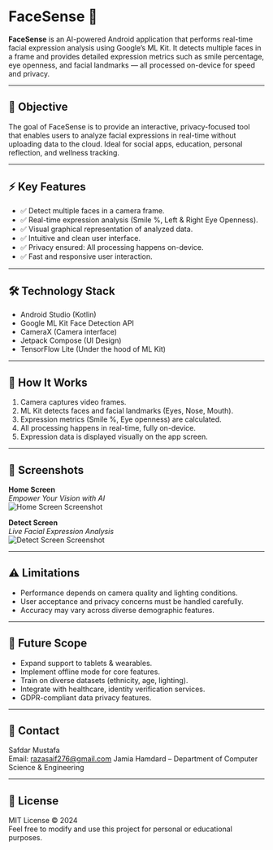 # FaceSense 🚀

**FaceSense** is an AI-powered Android application that performs real-time facial expression analysis using Google’s ML Kit. It detects multiple faces in a frame and provides detailed expression metrics such as smile percentage, eye openness, and facial landmarks — all processed on-device for speed and privacy.

---

## 🎯 Objective

The goal of FaceSense is to provide an interactive, privacy-focused tool that enables users to analyze facial expressions in real-time without uploading data to the cloud. Ideal for social apps, education, personal reflection, and wellness tracking.

---

## ⚡ Key Features

- ✅ Detect multiple faces in a camera frame.
- ✅ Real-time expression analysis (Smile %, Left & Right Eye Openness).
- ✅ Visual graphical representation of analyzed data.
- ✅ Intuitive and clean user interface.
- ✅ Privacy ensured: All processing happens on-device.
- ✅ Fast and responsive user interaction.

---

## 🛠️ Technology Stack

- Android Studio (Kotlin)
- Google ML Kit Face Detection API
- CameraX (Camera interface)
- Jetpack Compose (UI Design)
- TensorFlow Lite (Under the hood of ML Kit)

---

## 🚀 How It Works

1. Camera captures video frames.
2. ML Kit detects faces and facial landmarks (Eyes, Nose, Mouth).
3. Expression metrics (Smile %, Eye openness) are calculated.
4. All processing happens in real-time, fully on-device.
5. Expression data is displayed visually on the app screen.

---

## 📸 Screenshots

**Home Screen**  
*Empower Your Vision with AI*  
![Home Screen Screenshot](link-to-your-image)

**Detect Screen**  
*Live Facial Expression Analysis*  
![Detect Screen Screenshot](link-to-your-image)

---

## ⚠️ Limitations

- Performance depends on camera quality and lighting conditions.
- User acceptance and privacy concerns must be handled carefully.
- Accuracy may vary across diverse demographic features.

---

## 🌱 Future Scope

- Expand support to tablets & wearables.
- Implement offline mode for core features.
- Train on diverse datasets (ethnicity, age, lighting).
- Integrate with healthcare, identity verification services.
- GDPR-compliant data privacy features.

---

## 📧 Contact

Safdar Mustafa  
Email: razasaif276@gmail.com
Jamia Hamdard – Department of Computer Science & Engineering

---

## 📄 License

MIT License © 2024  
Feel free to modify and use this project for personal or educational purposes.

